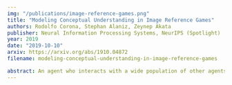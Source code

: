 ```yaml
---
img: "/publications/image-reference-games.png"
title: "Modeling Conceptual Understanding in Image Reference Games"
authors: Rodolfo Corona, Stephan Alaniz, Zeynep Akata
publisher: Neural Information Processing Systems, NeurIPS (Spotlight)
year: 2019
date: "2019-10-10"
arxiv: https://arxiv.org/abs/1910.04872
filename: modeling-conceptual-understanding-in-image-reference-games

abstract: An agent who interacts with a wide population of other agents needs to be aware that there may be variations in their understanding of the world. Furthermore, the machinery which they use to perceive may be inherently different, as is the case between humans and machines. In this work, we present both an image reference game between a speaker and a population of listeners where reasoning about the concepts other agents can comprehend is necessary and a model formulation with this capability. We focus on reasoning about the conceptual understanding of others, as well as adapting to novel gameplay partners and dealing with differences in perceptual machinery. Our experiments on three benchmark image/attribute datasets suggest that our learner indeed encodes information directly pertaining to the understanding of other agents, and that leveraging this information is crucial for maximizing gameplay performance.
---
```


